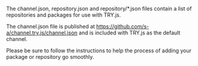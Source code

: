 The channel.json, repository.json and repository/*.json files contain a list of repositories and packages for use with TRY.js.

The channel.json file is published at https://github.com/s-a/channel.try.js/channel.json and is included with TRY.js as the default channel.

Please be sure to follow the instructions to help the process of adding your package or repository go smoothly.